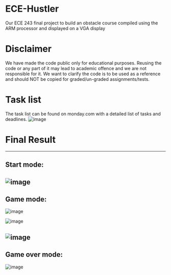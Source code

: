 # ECE-Hustler
Our ECE 243 final project to build an obstacle course compiled using the ARM processor and displayed on a VGA display

# Disclaimer
We have made the code public only for educational purposes. Reusing the code or any part of it may lead to academic offence and we are not responsible for it. We want to clarify the code is to be used as a reference and should NOT be copied for graded/un-graded assignments/tests.

# Task list
The task list can be found on monday.com with a detailed list of tasks and deadlines.
![image](https://user-images.githubusercontent.com/60848863/117519164-93744280-af70-11eb-8cc4-6c0bea0181b3.png)

# Final Result
------
## Start mode:
![image](https://user-images.githubusercontent.com/60848863/117519405-52306280-af71-11eb-884b-b911790ce047.png)
------
## Game mode:
![image](https://user-images.githubusercontent.com/60848863/117519367-362cc100-af71-11eb-85ab-4c22431c0600.png)

![image](https://user-images.githubusercontent.com/60848863/117519448-860b8800-af71-11eb-9583-533031cf66f6.png)

![image](https://user-images.githubusercontent.com/60848863/117519474-a2a7c000-af71-11eb-8872-d1f047ca5324.png)
------
## Game over mode:
![image](https://user-images.githubusercontent.com/60848863/117519492-b81cea00-af71-11eb-802a-7021519123e5.png)
